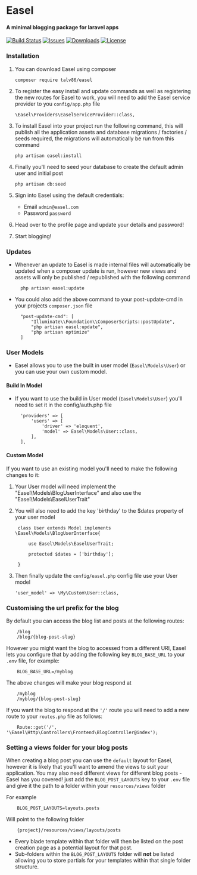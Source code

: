 # Easel
#### A minimal blogging package for laravel apps

[![Build Status](https://api.travis-ci.org/talv86/easel.svg)](https://travis-ci.org/talv86/easel)
[![Issues](https://img.shields.io/github/issues/talv86/easel.svg)](https://github.com/talv86/easel/issues)
[![Downloads](https://poser.pugx.org/talv86/easel/downloads)](https://packagist.org/packages/talv86/easel)
[![License](https://github.com/talv86/easel/blob/master/LICENSE)](https://poser.pugx.org/talv86/easel/license)

### Installation

1. You can download Easel using composer 

    ```
    composer require talv86/easel
    ```

2. To register the easy install and update commands as well as registering the new routes for Easel to work, you will need to add the Easel service provider to you `config/app.php` file

    ```
    \Easel\Providers\EaselServiceProvider::class,
    ```

3. To install Easel into your project run the following command, this will publish all the application assets and database migrations / factories / seeds required, the migrations will automatically be run from this command

    ```
    php artisan easel:install
    ```

4. Finally you'll need to seed your database to create the default admin user and initial post

    ```
    php artisan db:seed
    ```

5. Sign into Easel using the default credentials:
    - Email `admin@easel.com`
    - Password `password`
    
6. Head over to the profile page and update your details and password!

7. Start blogging! 

### Updates 

- Whenever an update to Easel is made internal files will automatically be updated when a composer update is run, however new views and assets will only be published / republished with the following command
    
        php artisan easel:update
    
- You could also add the above command to your post-update-cmd in your projects `composer.json` file

        "post-update-cmd": [
            "Illuminate\\Foundation\\ComposerScripts::postUpdate",
            "php artisan easel:update",
            "php artisan optimize"
        ]

### User Models

- Easel allows you to use the built in user model (`Easel\Models\User`) or you can use your own custom model. 

#### Build In Model

- If you want to use the build in User model (`Easel\Models\User`) you'll need to set it in the config/auth.php file

        'providers' => [
            'users' => [
                'driver' => 'eloquent',
                'model' => Easel\Models\User::class,
            ],
        ],
    

#### Custom Model

If you want to use an existing model you'll need to make the following changes to it: 

1. Your User model will need implement the "Easel\Models\BlogUserInterface" and also use the "Easel\Models\EaselUserTrait"
2. You will also need to add the key 'birthday' to the $dates property of your user model

        class User extends Model implements \Easel\Models\BlogUserInterface{
        
            use Easel\Models\EaselUserTrait;
        
            protected $dates = ['birthday'];
            
        }
    
3. Then finally update the `config/easel.php` config file use your User model
 
    ```
    'user_model' => \My\Custom\User::class,
    ```
    

### Customising the url prefix for the blog

By default you can access the blog list and posts at the following routes:
    
        /blog
        /blog/{blog-post-slug}
    
However you might want the blog to accessed from a different URI, Easel lets you configure that by adding the following key `BLOG_BASE_URL` to your `.env` file, for example:

        BLOG_BASE_URL=/myblog
   
The above changes will make your blog respond at 
    
        /myblog
        /myblog/{blog-post-slug}

If you want the blog to respond at the `'/'` route you will need to add a new route to your `routes.php` file as follows:

        Route::get('/', '\Easel\Http\Controllers\Frontend\BlogController@index');

### Setting a views folder for your blog posts

When creating a blog post you can use the `default` layout for Easel, however it is likely that you'll want to amend the views to suit your application. 
You may also need different views for different blog posts - Easel has you covered! just add the `BLOG_POST_LAYOUTS` key to your `.env` file and give it the path to a folder within your `resources/views` folder

For example

        BLOG_POST_LAYOUTS=layouts.posts

Will point to the following folder

        {project}/resources/views/layouts/posts

 - Every blade template within that folder will then be listed on the post creation page as a potential layout for that post. 
 - Sub-folders within the `BLOG_POST_LAYOUTS` folder will __not__ be listed allowing you to store partials for your templates within that single folder structure.

